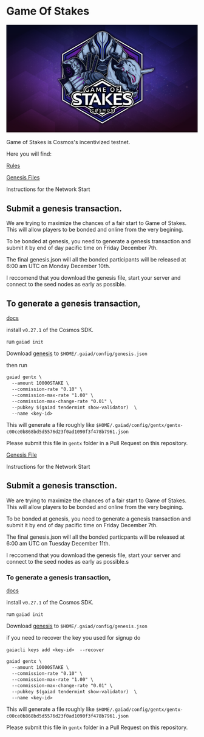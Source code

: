 # Game Of Stakes

![Game Of Stakes](GameOfStakes.png)


Game of Stakes is Cosmos's incentivized testnet.

Here you will find:

[Rules](RULES.md)


[Genesis Files](https://github.com/cosmos/game-of-stakes/blob/master/genesis.json)

Instructions for the Network Start

## Submit a genesis transaction.

We are trying to maximize the chances of a fair start to Game of Stakes. This will allow players to be bonded and online from the very begining.

To be bonded at genesis, you need to generate a genesis transaction and submit it by end of day pacific time on Friday December 7th.

The final genesis.json will all the bonded participants will be released at 6:00 am UTC on Monday December 10th.

I reccomend that you download the genesis file, start your server and connect to the seed nodes as early as possible.

## To generate a genesis transaction,
[docs](https://github.com/cosmos/cosmos-sdk/blob/develop/docs/gaia/validators/validator-setup.md)

install `v0.27.1` of the Cosmos SDK.

run `gaiad init`

Download [genesis](https://github.com/cosmos/game-of-stakes/blob/master/genesis.json) to `$HOME/.gaiad/config/genesis.json`

then run

```
gaiad gentx \
  --amount 10000STAKE \
  --commission-rate "0.10" \
  --commission-max-rate "1.00" \
  --commission-max-change-rate "0.01" \
  --pubkey $(gaiad tendermint show-validator)  \
  --name <key-id>
```  

This will generate a file roughly like `$HOME/.gaiad/config/gentx/gentx-c00ce0b868bd5d5576d23f0ad1090f3f478b7961.json`

Please submit this file in `gentx` folder in a Pull Request on this repository.

[Genesis File](genesis.json)

Instructions for the Network Start


## Submit a genesis transction.

We are trying to maximize the chances of a fair start to Game of Stakes. This will allow players to be bonded and online from the very begining.

To be bonded at genesis, you need to generate a genesis transaction and submit it by end of day pacific time on Friday December 7th.

The final genesis.json will all the bonded particpants will be released at 6:00 am UTC on Tuesday December 11th. 

I reccomend that you download the genesis file, start your server and connect to the seed nodes as early as possible.s

### To generate a genesis transaction,

[docs](https://github.com/cosmos/cosmos-sdk/blob/develop/docs/gaia/validators/validator-setup.md)

install `v0.27.1` of the Cosmos SDK.

run `gaiad init`

Download [genesis](genesis.json) to `$HOME/.gaiad/config/genesis.json`

if you need to recover the key you used for signup do

`gaiacli keys add <key-id>  --recover`


```
gaiad gentx \
  --amount 10000STAKE \
  --commission-rate "0.10" \
  --commission-max-rate "1.00" \
  --commission-max-change-rate "0.01" \
  --pubkey $(gaiad tendermint show-validator)  \
  --name <key-id>
```

This will generate a file roughly like `$HOME/.gaiad/config/gentx/gentx-c00ce0b868bd5d5576d23f0ad1090f3f478b7961.json`

Please submit this file in `gentx` folder in a Pull Request on this repository.
